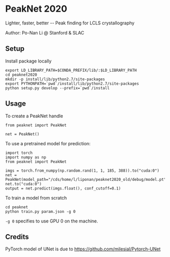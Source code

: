 # PeakNet 2020

Lighter, faster, better -- Peak finding for LCLS crystallography

Author: Po-Nan Li @ Stanford & SLAC


## Setup

Install package locally

```
export LD_LIBRARY_PATH=$CONDA_PREFIX/lib/:$LD_LIBRARY_PATH
cd peaknet2020
mkdir -p install/lib/python2.7/site-packages
export PYTHONPATH=`pwd`/install/lib/python2.7/site-packages
python setup.py develop --prefix=`pwd`/install
```

## Usage

To create a PeakNet handle

```
from peaknet import PeakNet

net = PeakNet()
```


To use a pretrained model for prediction:

```
import torch
import numpy as np
from peaknet import PeakNet

imgs = torch.from_numpy(np.random.rand(1, 1, 185, 388)).to("cuda:0")
net = PeakNet(model_path="/cds/home/l/liponan/peaknet2020_old/debug/model.pt")
net.to("cuda:0")
output = net.predict(imgs.float(), conf_cutoff=0.1)
```

To train a model from scratch

```
cd peaknet
python train.py param.json -g 0
```

`-g 0` specifies to use GPU 0 on the machine.


## Credits

PyTorch model of UNet is due to https://github.com/milesial/Pytorch-UNet
